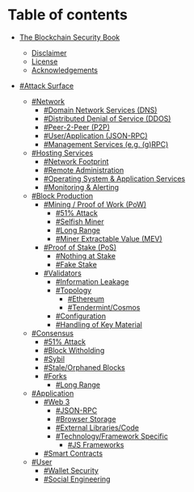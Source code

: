# Table of contents

- [The Blockchain Security Book](README.md)
    - [Disclaimer](appendices/disclaimer.md)
    - [License](appendices/license.md)
    - [Acknowledgements](appendices/acknowledgements.md)

- [#Attack Surface]()
    - [#Network]()
        - [#Domain Network Services (DNS)]()
        - [#Distributed Denial of Service (DDOS)]()
        - [#Peer-2-Peer (P2P)]()
        - [#User/Application (JSON-RPC)]()
        - [#Management Services (e.g. (g)RPC)]()
    - [#Hosting Services]()
        - [#Network Footprint]()
        - [#Remote Administration]()
        - [#Operating System & Application Services]()
        - [#Monitoring & Alerting]()
    - [#Block Production]()
        - [#Mining / Proof of Work (PoW)]()
            - [#51% Attack]()
            - [#Selfish Miner]()
            - [#Long Range]()
            - [#Miner Extractable Value (MEV)]()
        - [#Proof of Stake (PoS)]()
            - [#Nothing at Stake]()
            - [#Fake Stake]()
        - [#Validators]()
            - [#Information Leakage]()
            - [#Topology]()
                - [#Ethereum]()
                - [#Tendermint/Cosmos]()
            - [#Configuration]()
            - [#Handling of Key Material]()
    - [#Consensus]()
        - [#51% Attack]()
        - [#Block Witholding]()
        - [#Sybil]()
        - [#Stale/Orphaned Blocks]()
        - [#Forks]()
            - [#Long Range]()
    - [#Application]()
        - [#Web 3]()
            - [#JSON-RPC]()
            - [#Browser Storage]()
            - [#External Libraries/Code]()
            - [#Technology/Framework Specific]()
                - [#JS Frameworks]()
        - [#Smart Contracts]()
    - [#User]()
        - [#Wallet Security]()
        - [#Social Engineering]()
